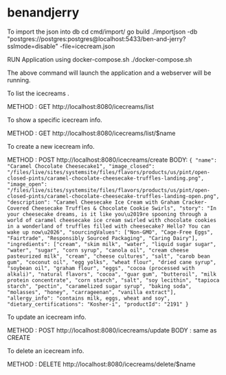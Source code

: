 # benandjerry


To import the json into db 
cd cmd/import/
go build
./importjson -db "postgres://postgres:postgres@localhost:5433/ben-and-jerry?sslmode=disable" -file=icecream.json

RUN Application using docker-compose.sh 
./docker-compose.sh

The above command will launch the application and a webserver will be running.

To list the icecreams .

METHOD : GET 
http://localhost:8080/icecreams/list

To show a specific icecream info.

METHOD : GET 
http://localhost:8080/icecreams/list/$name

To create a new icecream info.

METHOD : POST 
http://localhost:8080/icecreams/create
BODY:  `{
	"name": "Caramel Chocolate Cheesecake1",
	"image_closed": "/files/live/sites/systemsite/files/flavors/products/us/pint/open-closed-pints/caramel-chocolate-cheesecake-truffles-landing.png",
	"image_open": "/files/live/sites/systemsite/files/flavors/products/us/pint/open-closed-pints/caramel-chocolate-cheesecake-truffles-landing-open.png",
	"description": "Caramel Cheesecake Ice Cream with Graham Cracker-Covered Cheesecake Truffles & Chocolate Cookie Swirls",
	"story": "In your cheesecake dreams, is it like you\u2019re spooning through a world of caramel cheesecake ice cream swirled with chocolate cookies in a wonderland of truffles filled with cheesecake? Hello? You can wake up now\u2026",
	"sourcingValues": ["Non-GMO", "Cage-Free Eggs", "Fairtrade", "Responsibly Sourced Packaging", "Caring Dairy"],
	"ingredients": ["cream", "skim milk", "water", "liquid sugar sugar", "water", "sugar", "corn syrup", "canola oil", "cream cheese pasteurized milk", "cream", "cheese cultures", "salt", "carob bean gum", "coconut oil", "egg yolks", "wheat flour", "dried cane syrup", "soybean oil", "graham flour", "eggs", "cocoa (processed with alkali)", "natural flavors", "cocoa", "guar gum", "butteroil", "milk protein concentrate", "corn starch", "salt", "soy lecithin", "tapioca starch", "pectin", "caramelized sugar syrup", "baking soda", "molasses", "honey", "carrageenan", "vanilla extract"],
	"allergy_info": "contains milk, eggs, wheat and soy",
	"dietary_certifications": "Kosher-i",
	"productId": "2191"
}`


To update an icecream info.

METHOD : POST 
http://localhost:8080/icecreams/update
BODY : same as CREATE


To delete an icecream info.

METHOD : DELETE 
http://localhost:8080/icecreams/delete/$name


